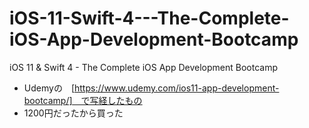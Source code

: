 # iOS-11-Swift-4---The-Complete-iOS-App-Development-Bootcamp
iOS 11 &amp; Swift 4 - The Complete iOS App Development Bootcamp 

- Udemyの　[https://www.udemy.com/ios11-app-development-bootcamp/]　で写経したもの
- 1200円だったから買った
